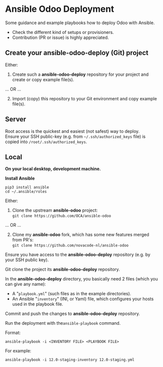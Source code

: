 # Ansible Odoo Deployment

Some guidance and example playbooks how to deploy Odoo with Ansible.

- Check the different kind of setups or provisioners.
- Contribution (PR or issue) is highly appreciated.


## Create your ansible-odoo-deploy (Git) project

Either:

1. Create such a **ansible-odoo-deploy** repository for your project and create or copy example file(s).

... OR ...

2. Import (copy) this repository to your Git environment and copy example file(s).

## Server

Root access is the quickest and easiest (not safest) way to deploy.\
Ensure your SSH public-key (e.g. from `~/.ssh/authorized_keys` file) is copied into `/root/.ssh/authorized_keys`.

## Local

**On your local desktop, development machine.**

**Install Ansible**

```
pip3 install ansible
cd ~/.ansible/roles
```

Either:

1. Clone the upstream **ansible-odoo** project:\
`git clone https://github.com/OCA/ansible-odoo`

 ... OR ...

2. Clone my **ansible-odoo** fork, which has some new features merged from PR's:\
`git clone https://github.com/novacode-nl/ansible-odoo`

Ensure you have access to the **ansible-odoo-deploy** repository (e.g. by your SSH public key).

Git clone the project its **ansible-odoo-deploy** repository.

In the **ansible-odoo-deploy** directory, you basically need 2 files (which you can give any name):

- A "`playbook.yml`" (such files as in the example directories).
- An Ansible "`inventory`" (INI, or Yaml) file, which configures your hosts used in the playbook file.

Commit and push the changes to **ansible-odoo-deploy** repository.

Run the deployment with the`ansible-playbook` command.

Format:

`ansible-playbook -i <INVENTORY FILE> <PLAYBOOK FILE>`

For example:

`ansible-playbook -i 12.0-staging-inventory 12.0-staging.yml`
